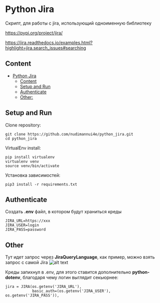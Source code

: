 # Python Jira
Скрипт, для работы с jira, использующий одноименную библиотеку 

https://pypi.org/project/jira/

https://jira.readthedocs.io/examples.html?highlight=jira.search_issues#searching

## Content
* [Python Jira](#python-jira)
  * [Content](#content)
  * [Setup and Run](#setup-and-run)
  * [Authenticate](#authenticate)
  * [Other:](#Other)

## Setup and Run
Clone repository:
```
git clone https://github.com/nudimannui4e/python_jira.git
cd python_jira
```
VirtualEnv install:
```
pip install virtualenv
virtualenv venv
source venv/bin/activate
```
Установка зависимостей:
```
pip3 install -r requirements.txt
```
## Authenticate
Создать **.env** файл, в котором будут храниться креды
```
JIRA_URL=https://xxx
JIRA_USER=login
JIRA_PASS=password
```
## Other
Тут идет запрос через **JiraQueryLanguage**, как пример, можно взять запрос с самой Jira
![alt text](https://i.imgur.com/aeSDAlc.png)

Креды запихнул в .env, для этого ставится дополнительно **python-dotenv**,
благодаря чему логин выглядит секьюрнее:
```
jira = JIRA(os.getenv('JIRA_URL'),
            basic_auth=(os.getenv('JIRA_USER'), os.getenv('JIRA_PASS')),
```

